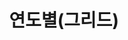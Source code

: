 ---
title: "연도별(그리드)"
permalink: /year-archive-grid/
layout: posts
entries_layout: grid
author_profile: true
---